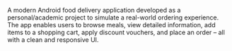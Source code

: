 A modern Android food delivery application developed as a personal/academic project to simulate a real-world ordering experience. The app enables users to browse meals, view detailed information, add items to a shopping cart, apply discount vouchers, and place an order – all with a clean and responsive UI.
